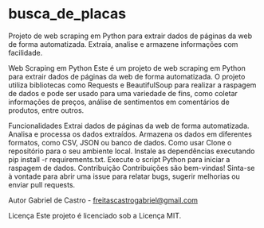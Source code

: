 # busca_de_placas
Projeto de web scraping em Python para extrair dados de páginas da web de forma automatizada. Extraia, analise e armazene informações com facilidade.

Web Scraping em Python
Este é um projeto de web scraping em Python para extrair dados de páginas da web de forma automatizada. O projeto utiliza bibliotecas como Requests e BeautifulSoup para realizar a raspagem de dados e pode ser usado para uma variedade de fins, como coletar informações de preços, análise de sentimentos em comentários de produtos, entre outros.

Funcionalidades
Extrai dados de páginas da web de forma automatizada.
Analisa e processa os dados extraídos.
Armazena os dados em diferentes formatos, como CSV, JSON ou banco de dados.
Como usar
Clone o repositório para o seu ambiente local.
Instale as dependências executando pip install -r requirements.txt.
Execute o script Python para iniciar a raspagem de dados.
Contribuição
Contribuições são bem-vindas! Sinta-se à vontade para abrir uma issue para relatar bugs, sugerir melhorias ou enviar pull requests.

Autor
Gabriel de Castro - freitascastrogabriel@gmail.com

Licença
Este projeto é licenciado sob a Licença MIT.

